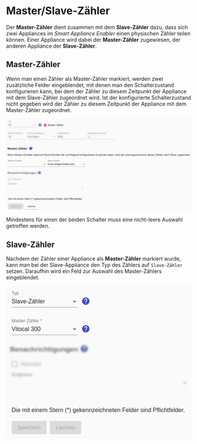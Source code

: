 # Master/Slave-Zähler
Der **Master-Zähler** dient zusammen mit dem **Slave-Zähler** dazu, dass sich zwei Appliances im *Smart Appliance Enabler* einen physischen Zähler teilen können. Einer Appliance wird dabei der **Master-Zähler** zugewiesen, der anderen Appliance der **Slave-Zähler**.

## Master-Zähler
Wenn man einen Zähler als Master-Zähler markiert, werden zwei zusätzliche Felder eingeblendet, mit denen man den Schalterzustand konfigurieren kann, bei dem der Zähler zu diesem Zeitpunkt der Appliance mit dem Slave-Zähler zugeordnet wird. Ist der konfigurierte Schalterzustand nicht gegeben wird der Zähler zu diesem Zeitpunkt der Appliance mit dem Master-Zähler zugeordnet.

![Master Meter](../pics/fe/MasterMeter_DE.png)

Mindestens für einen der beiden Schalter muss eine nicht-leere Auswahl getroffen werden.

## Slave-Zähler
Nachdem der Zähler einer Appliance als **Master-Zähler** markiert wurde, kann man bei der Slave-Appliance den Typ des Zählers auf `Slave-Zähler` setzen. Daraufhin wird ein Feld zur Auswahl des Master-Zählers eingeblendet.

![Slave Meter](../pics/fe/SlaveMeter_DE.png)
